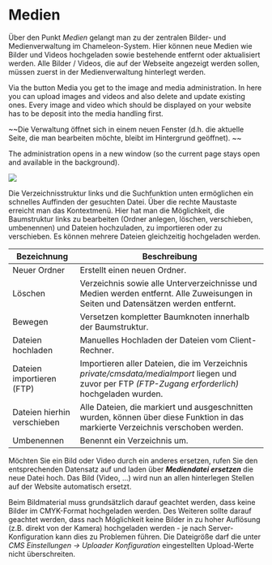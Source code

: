 # Medien

Über den Punkt *Medien* gelangt man zu der zentralen Bilder- und Medienverwaltung im Chameleon-System. Hier können neue Medien wie Bilder und Videos hochgeladen sowie bestehende entfernt oder aktualisiert werden. Alle Bilder / Videos, die auf der Webseite angezeigt werden sollen, müssen zuerst in der Medienverwaltung hinterlegt werden. 

Via the button Media you get to the image and media administration. In here you can upload images and videos and also delete and update existing ones. Every image and video which should be displayed on your website has to be deposit into the media handling first.

~~Die Verwaltung öffnet sich in einem neuen Fenster (d.h. die aktuelle Seite, die man bearbeiten möchte, bleibt im Hintergrund geöffnet). ~~

The administration opens in a new window (so the current page stays open and available in the background).

![](bild24.png)

Die Verzeichnisstruktur links und die Suchfunktion unten ermöglichen ein schnelles Auffinden der gesuchten Datei. Über die rechte Maustaste erreicht man das Kontextmenü. Hier hat man die Möglichkeit, die Baumstruktur links zu bearbeiten (Ordner anlegen, löschen, verschieben, umbenennen) und Dateien hochzuladen, zu importieren oder zu verschieben. Es können mehrere Dateien gleichzeitig hochgeladen werden. 



| Bezeichnung | Beschreibung |
| -- | -- |
| Neuer Ordner | Erstellt einen neuen Ordner. |
| Löschen | Verzeichnis sowie alle Unterverzeichnisse und Medien werden entfernt. Alle Zuweisungen in Seiten und Datensätzen werden entfernt. |
| Bewegen | Versetzen kompletter Baumknoten innerhalb der Baumstruktur. |
| Dateien hochladen | Manuelles Hochladen der Dateien vom Client-Rechner. |
| Dateien importieren (FTP) | Importieren aller Dateien, die im Verzeichnis *private/cmsdata/mediaImport* liegen und zuvor per FTP *(FTP-Zugang erforderlich)* hochgeladen wurden. |
| Dateien hierhin verschieben | Alle Dateien, die markiert und ausgeschnitten wurden, können über diese Funktion in das markierte Verzeichnis verschoben werden. |
| Umbenennen | Benennt ein Verzeichnis um. |


Möchten Sie ein Bild oder Video durch ein anderes ersetzen, rufen Sie den entsprechenden Datensatz auf und laden über ***Mediendatei ersetzen*** die neue Datei hoch. Das Bild (Video, ...) wird nun an allen hinterlegen Stellen auf der Website automatisch ersetzt.

Beim Bildmaterial muss grundsätzlich darauf geachtet werden, dass keine Bilder im CMYK-Format hochgeladen werden. Des Weiteren sollte darauf geachtet werden, dass nach Möglichkeit keine Bilder in zu hoher Auflösung (z.B. direkt von der Kamera) hochgeladen werden - je nach Server-Konfiguration kann dies zu Problemen führen. Die Dateigröße darf die unter *CMS Einstellungen → Uploader Konfiguration* eingestellten Upload-Werte nicht überschreiten.